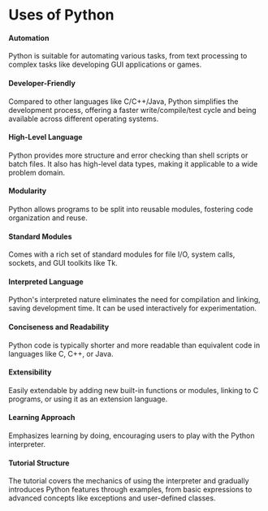 # Uses of Python

#### Automation 
Python is suitable for automating various tasks, from text processing to complex tasks like developing GUI applications or games.

#### Developer-Friendly 
Compared to other languages like C/C++/Java, Python simplifies the development process, offering a faster write/compile/test cycle and being available across different operating systems.

#### High-Level Language 
Python provides more structure and error checking than shell scripts or batch files. It also has high-level data types, making it applicable to a wide problem domain.

#### Modularity 
Python allows programs to be split into reusable modules, fostering code organization and reuse.

#### Standard Modules 
Comes with a rich set of standard modules for file I/O, system calls, sockets, and GUI toolkits like Tk.

#### Interpreted Language
Python's interpreted nature eliminates the need for compilation and linking, saving development time. It can be used interactively for experimentation.

#### Conciseness and Readability 
Python code is typically shorter and more readable than equivalent code in languages like C, C++, or Java.

#### Extensibility 
Easily extendable by adding new built-in functions or modules, linking to C programs, or using it as an extension language.

#### Learning Approach 
Emphasizes learning by doing, encouraging users to play with the Python interpreter.

#### Tutorial Structure 
The tutorial covers the mechanics of using the interpreter and gradually introduces Python features through examples, from basic expressions to advanced concepts like exceptions and user-defined classes.
```
